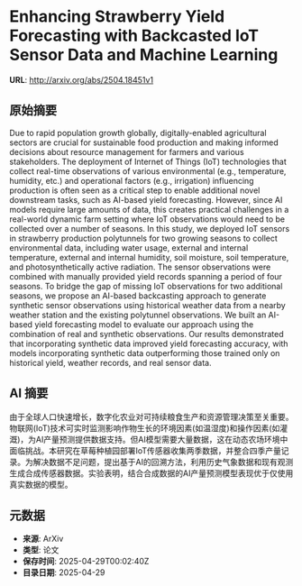 # Enhancing Strawberry Yield Forecasting with Backcasted IoT Sensor Data and Machine Learning

**URL**: http://arxiv.org/abs/2504.18451v1

## 原始摘要

Due to rapid population growth globally, digitally-enabled agricultural
sectors are crucial for sustainable food production and making informed
decisions about resource management for farmers and various stakeholders. The
deployment of Internet of Things (IoT) technologies that collect real-time
observations of various environmental (e.g., temperature, humidity, etc.) and
operational factors (e.g., irrigation) influencing production is often seen as
a critical step to enable additional novel downstream tasks, such as AI-based
yield forecasting. However, since AI models require large amounts of data, this
creates practical challenges in a real-world dynamic farm setting where IoT
observations would need to be collected over a number of seasons. In this
study, we deployed IoT sensors in strawberry production polytunnels for two
growing seasons to collect environmental data, including water usage, external
and internal temperature, external and internal humidity, soil moisture, soil
temperature, and photosynthetically active radiation. The sensor observations
were combined with manually provided yield records spanning a period of four
seasons. To bridge the gap of missing IoT observations for two additional
seasons, we propose an AI-based backcasting approach to generate synthetic
sensor observations using historical weather data from a nearby weather station
and the existing polytunnel observations. We built an AI-based yield
forecasting model to evaluate our approach using the combination of real and
synthetic observations. Our results demonstrated that incorporating synthetic
data improved yield forecasting accuracy, with models incorporating synthetic
data outperforming those trained only on historical yield, weather records, and
real sensor data.


## AI 摘要

由于全球人口快速增长，数字化农业对可持续粮食生产和资源管理决策至关重要。物联网(IoT)技术可实时监测影响作物生长的环境因素(如温湿度)和操作因素(如灌溉)，为AI产量预测提供数据支持。但AI模型需要大量数据，这在动态农场环境中面临挑战。本研究在草莓种植园部署IoT传感器收集两季数据，并整合四季产量记录。为解决数据不足问题，提出基于AI的回溯方法，利用历史气象数据和现有观测生成合成传感器数据。实验表明，结合合成数据的AI产量预测模型表现优于仅使用真实数据的模型。

## 元数据

- **来源**: ArXiv
- **类型**: 论文
- **保存时间**: 2025-04-29T00:02:40Z
- **目录日期**: 2025-04-29
